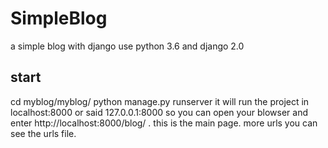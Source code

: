 # SimpleBlog
a simple blog with django
use python 3.6 and django 2.0

## start
cd myblog/myblog/
python manage.py runserver
it will run the project in localhost:8000
or said 127.0.0.1:8000
so you can open your blowser and enter http://localhost:8000/blog/ . this is the main page.
more urls you can see the urls file.
